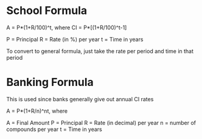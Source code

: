 # School Formula

A = P*(1+R/100)^t, where
CI = P*\[(1+R/100)^t-1\]

P = Principal
R = Rate (in %) per year
t = Time in years

To convert to general formula, just take the rate per period and time in that period

# Banking Formula
This is used since banks generally give out annual CI rates

A = P*(1+R/n)^nt, where

A = Final Amount
P = Principal
R = Rate (in decimal) per year
n = number of compounds per year
t = Time in years